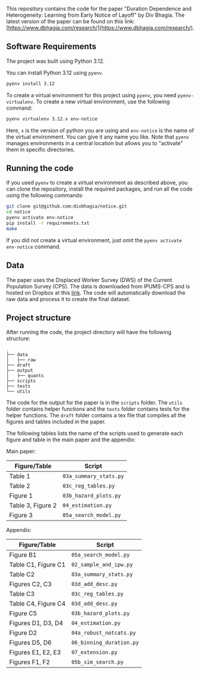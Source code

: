 
This repository contains the code for the paper "Duration Dependence and Heterogeneity: Learning from Early Notice of Layoff" by Div Bhagia. The latest version of the paper can be found on this link: [https://www.dbhagia.com/research/](https://www.dbhagia.com/research/).

## Software Requirements

The project was built using Python 3.12.

You can install Python 3.12 using `pyenv`.
```bash
pyenv install 3.12
```
To create a virtual environment for this project using `pyenv`, you need `pyenv-virtualenv`. To create a new virtual environment, use the following command:
```bash
pyenv virtualenv 3.12.x env-notice
```
Here, `x` is the version of python you are using and `env-notice` is the name of the virtual environment. You can give it any name you like. Note that `pyenv` manages environments in a central location but allows you to "activate" them in specific directories. 

## Running the code

If you used `pyenv` to create a virtual environment as described above, you can clone the repository, install the required packages, and run all the code using the following commands:
```bash
git clone git@github.com:divbhagia/notice.git
cd notice
pyenv activate env-notice
pip install -r requirements.txt
make 
```
If you did not create a virtual environment, just omit the `pyenv activate env-notice` command.

## Data
The paper uses the Displaced Worker Survey (DWS) of the Current Population Survey (CPS). The data is downloaded from IPUMS-CPS and is hosted on Dropbox at this [link](https://www.dropbox.com/scl/fo/r2gg07w5qy9kygd00uhbq/AFRzAmOEtgqU7uE2kauVTPw?rlkey=7rz8wj46r8gdrnjm9gbzdx47g&dl=0). The code will automatically download the raw data and process it to create the final dataset.

## Project structure

After running the code, the project directory will have the following structure:

```
.
├── data
│   ├── raw
├── draft
├── output
│   ├── quants
├── scripts
├── tests
└── utils
```

The code for the output for the paper is in the `scripts` folder. The `utils` folder contains helper functions and the `tests` folder contains tests for the helper functions. The `draft` folder contains a tex file that compiles all the figures and tables included in the paper.

The following tables lists the name of the scripts used to generate each figure and table in the main paper and the appendix:

Main paper:

| Figure/Table | Script |
|--------------|--------|
Table 1 | `03a_summary_stats.py` |
Table 2 | `03c_reg_tables.py` |
Figure 1 | `03b_hazard_plots.py` |
Table 3, Figure 2 | `04_estimation.py` |
Figure 3 | `05a_search_model.py` |

Appendix:

| Figure/Table | Script |
|--------------|--------|
Figure B1 | `05a_search_model.py`  |
Table C1, Figure C1 | `02_sample_and_ipw.py` |
Table C2 | `03a_summary_stats.py` |
Figures C2, C3 | `03d_add_desc.py` |
Table C3 | `03c_reg_tables.py`  |
Table C4, Figure C4 | `03d_add_desc.py` |
Figure C5 | `03b_hazard_plots.py`  |
Figures D1, D3, D4 | `04_estimation.py` |
Figure D2 | `04a_robust_notcats.py` |
Figures D5, D6 | `06_binning_duration.py` |
Figures E1, E2, E3 | `07_extension.py` |
Figures F1, F2 | `05b_sim_search.py` |



